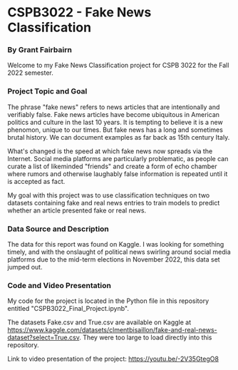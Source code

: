 # CSPB3022 - Fake News Classification

### By Grant Fairbairn


Welcome to my Fake News Classification project for CSPB 3022 for the Fall 2022 semester. 


### Project Topic and Goal

The phrase "fake news" refers to news articles that are intentionally and verifiably false. Fake news articles have become ubiquitous in American politics and culture in the last 10 years. It is tempting to believe it is a new phenomon, unique to our times. But fake news has a long and sometimes brutal history. We can document examples as far back as 15th century Italy.

What's changed is the speed at which fake news now spreads via the Internet. Social media platforms are particularly problematic, as people can curate a list of likeminded "friends" and create a form of echo chamber where rumors and otherwise laughably false information is repeated until it is accepted as fact.

My goal with this project was to use classification techniques on two datasets containing fake and real news entries to train models to predict whether an article presented fake or real news.


### Data Source and Description

The data for this report was found on Kaggle. I was looking for something timely, and with the onslaught of political news swirling around social media platforms due to the mid-term elections in November 2022, this data set jumped out.  


### Code and Video Presentation

My code for the project is located in the Python file in this repository entitled "CSPB3022_Final_Project.ipynb".

The datasets Fake.csv and True.csv are available on Kaggle at https://www.kaggle.com/datasets/clmentbisaillon/fake-and-real-news-dataset?select=True.csv. They were too large to load directly into this repository.

Link to video presentation of the project: https://youtu.be/-2V35GtegO8

